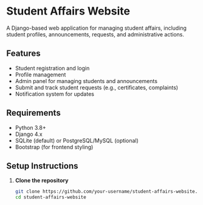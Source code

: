 # Student Affairs Website

A Django-based web application for managing student affairs, including student profiles, announcements, requests, and administrative actions.

## Features

- Student registration and login
- Profile management
- Admin panel for managing students and announcements
- Submit and track student requests (e.g., certificates, complaints)
- Notification system for updates

## Requirements

- Python 3.8+
- Django 4.x
- SQLite (default) or PostgreSQL/MySQL (optional)
- Bootstrap (for frontend styling)

## Setup Instructions

1. **Clone the repository**  
   ```bash
   git clone https://github.com/your-username/student-affairs-website.git
   cd student-affairs-website
